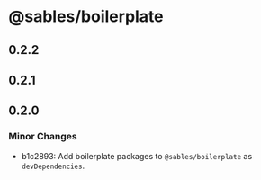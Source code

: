 # @sables/boilerplate

## 0.2.2

## 0.2.1

## 0.2.0

### Minor Changes

- b1c2893: Add boilerplate packages to `@sables/boilerplate` as `devDependencies`.
